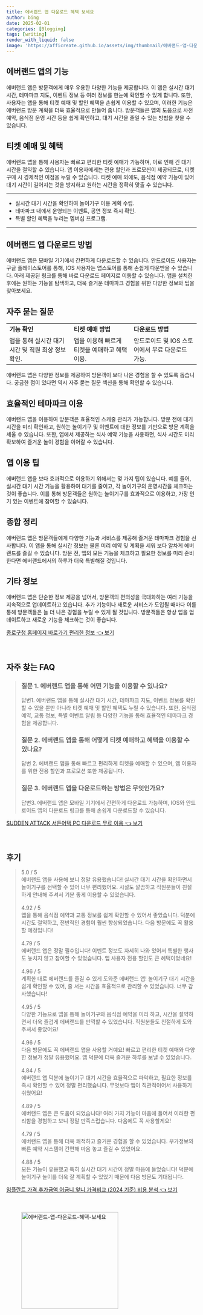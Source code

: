 ```yaml
---
title: 에버랜드 앱 다운로드 혜택 보세요
author: bing
date: 2025-02-01
categories: [Blogging]
tags: [writing]
render_with_liquid: false
image: 'https://afficreate.github.io/assets/img/thumbnail/에버랜드-앱-다운로드-혜택-보세요.webp'
---
```



<h2 id='에버랜드_앱의_기능'>에버랜드 앱의 기능</h2>

<p>에버랜드 앱은 방문객에게 매우 유용한 다양한 기능을 제공합니다. 이 앱은 실시간 대기 시간, 테마파크 지도, 이벤트 정보 등 여러 정보를 한눈에 확인할 수 있게 합니다. 또한, 사용자는 앱을 통해 티켓 예매 및 할인 혜택을 손쉽게 이용할 수 있으며, 이러한 기능은 에버랜드 방문 계획을 더욱 효율적으로 만들어 줍니다. 방문객들은 앱의 도움으로 사전 예약, 음식점 운영 시간 등을 쉽게 확인하고, 대기 시간을 줄일 수 있는 방법을 찾을 수 있습니다.</p>

<h2 id='티켓_예매_및_혜택'>티켓 예매 및 혜택</h2>

<p>에버랜드 앱을 통해 사용자는 빠르고 편리한 티켓 예매가 가능하며, 이로 인해 긴 대기 시간을 절약할 수 있습니다. 앱 이용자에게는 전용 할인과 프로모션이 제공되므로, 티켓 구매 시 경제적인 이점을 누릴 수 있습니다. 티켓 예매 외에도, 음식점 예약 기능이 있어 대기 시간이 길어지는 것을 방지하고 원하는 시간을 정확히 맞출 수 있습니다.</p>

<hr />

<ul>
    <li>실시간 대기 시간을 확인하여 놀이기구 이용 계획 수립.</li>
    <li>테마파크 내에서 운영되는 이벤트, 공연 정보 즉시 확인.</li>
    <li>특별 할인 혜택을 누리는 멤버십 프로그램.</li>
</ul>

<hr />

<h2 id='에버랜드_앱_다운로드_방법'>에버랜드 앱 다운로드 방법</h2>

<p>에버랜드 앱은 모바일 기기에서 간편하게 다운로드할 수 있습니다. 안드로이드 사용자는 구글 플레이스토어를 통해, IOS 사용자는 앱스토어를 통해 손쉽게 다운받을 수 있습니다. 아래 제공된 링크를 통해 바로 다운로드 페이지로 이동할 수 있습니다. 앱을 설치한 후에는 원하는 기능을 탐색하고, 더욱 즐거운 테마파크 경험을 위한 다양한 정보와 팁을 찾아보세요.</p>

<h2 id='자주_묻는_질문'>자주 묻는 질문</h2>

<table>
    <tr>
        <td><b>기능 확인</b></td>
        <td><b>티켓 예매 방법</b></td>
        <td><b>다운로드 방법</b></td>
    </tr>
    <tr>
        <td>앱을 통해 실시간 대기 시간 및 직원 최상 정보 확인.</td>
        <td>앱을 이용해 빠르게 티켓을 예매하고 혜택 이용.</td>
        <td>안드로이드 및 IOS 스토어에서 무료 다운로드 가능.</td>
    </tr>
</table>

<p>에버랜드 앱은 다양한 정보를 제공하여 방문객이 보다 나은 경험을 할 수 있도록 돕습니다. 궁금한 점이 있다면 역시 자주 묻는 질문 섹션을 통해 확인할 수 있습니다.</p>

<h2 id='효율적인_테마파크_이용'>효율적인 테마파크 이용</h2>

<p>에버랜드 앱을 이용하여 방문객은 효율적인 스케줄 관리가 가능합니다. 방문 전에 대기 시간을 미리 확인하고, 원하는 놀이기구 및 이벤트에 대한 정보를 기반으로 방문 계획을 세울 수 있습니다. 또한, 앱에서 제공하는 식사 예약 기능을 사용하면, 식사 시간도 미리 확보하여 즐거운 놀이 경험을 이어갈 수 있습니다.</p>

<h2 id='앱_이용_팁'>앱 이용 팁</h2>

<p>에버랜드 앱을 보다 효과적으로 이용하기 위해서는 몇 가지 팁이 있습니다. 예를 들어, 실시간 대기 시간 기능을 활용하여 대기를 줄이고, 각 놀이기구의 운영시간을 체크하는 것이 좋습니다. 이를 통해 방문객들은 원하는 놀이기구를 효과적으로 이용하고, 가장 인기 있는 이벤트에 참여할 수 있습니다.</p>

<h2 id='종합_정리'>종합 정리</h2>

<p>에버랜드 앱은 방문객들에게 다양한 기능과 서비스를 제공해 즐거운 테마파크 경험을 선사합니다. 이 앱을 통해 실시간 정보는 물론 미리 예약 및 계획을 세워 보다 알차게 에버랜드를 즐길 수 있습니다. 방문 전, 앱의 모든 기능을 체크하고 필요한 정보를 미리 준비한다면 에버랜드에서의 하루가 더욱 특별해질 것입니다.</p>

<h2 id='기타_정보'>기타 정보</h2>

<p>에버랜드 앱은 단순한 정보 제공을 넘어서, 방문객의 편의성을 극대화하는 여러 기능을 지속적으로 업데이트하고 있습니다. 추가 기능이나 새로운 서비스가 도입될 때마다 이를 통해 방문객들은 늘 더 나은 경험을 누릴 수 있게 될 것입니다. 방문객들은 항상 앱을 업데이트하고 새로운 기능을 체크하는 것이 좋습니다.</p>


<p><a class="click-button" title="종로구청 홈페이지 바로가기 편리한 정보" href="https://afficreate.github.io/posts/%EC%A2%85%EB%A1%9C%EA%B5%AC%EC%B2%AD-%ED%99%88%ED%8E%98%EC%9D%B4%EC%A7%80-%EB%B0%94%EB%A1%9C%EA%B0%80%EA%B8%B0-%ED%8E%B8%EB%A6%AC%ED%95%9C-%EC%A0%95%EB%B3%B4/" rel="dofollow">종로구청 홈페이지 바로가기 편리한 정보 👈 보기</a></p><br>
<h2 id='자주_찾는_FAQ'>자주 찾는 FAQ</h2>
<div itemscope="" itemtype="https://schema.org/FAQPage"> 
<blockquote> 
<div itemscope="" itemprop="mainEntity" itemtype="https://schema.org/Question"> 
<h3 itemprop="name">질문 1. 에버랜드 앱을 통해 어떤 기능을 이용할 수 있나요?</h3> 
<div itemscope="" itemprop="acceptedAnswer" itemtype="https://schema.org/Answer"> 
<span itemprop="text"> 
<p>답변1. 에버랜드 앱을 통해 실시간 대기 시간, 테마파크 지도, 이벤트 정보를 확인할 수 있을 뿐만 아니라 티켓 예매 및 할인 혜택도 누릴 수 있습니다. 또한, 음식점 예약, 교통 정보, 특별 이벤트 알림 등 다양한 기능을 통해 효율적인 테마파크 경험을 제공합니다.</p> 
</span> 
</div> 
</div> 
<div itemscope="" itemprop="mainEntity" itemtype="https://schema.org/Question"> 
<h3 itemprop="name">질문 2. 에버랜드 앱을 통해 어떻게 티켓 예매하고 혜택을 이용할 수 있나요?</h3> 
<div itemscope="" itemprop="acceptedAnswer" itemtype="https://schema.org/Answer"> 
<span itemprop="text"> 
<p>답변 2. 에버랜드 앱을 통해 빠르고 편리하게 티켓을 예매할 수 있으며, 앱 이용자를 위한 전용 할인과 프로모션 또한 제공됩니다.</p> 
</span> 
</div> 
</div> 
<div itemscope="" itemprop="mainEntity" itemtype="https://schema.org/Question"> 
<h3 itemprop="name">질문 3. 에버랜드 앱을 다운로드하는 방법은 무엇인가요?</h3> 
<div itemscope="" itemprop="acceptedAnswer" itemtype="https://schema.org/Answer"> 
<span itemprop="text"> 
<p>답변3. 에버랜드 앱은 모바일 기기에서 간편하게 다운로드 가능하며, IOS와 안드로이드 앱의 다운로드 링크를 통해 손쉽게 다운로드할 수 있습니다.</p> 
</span> 
</div> 
</div> 
</blockquote> 
</div>
<p><a class="click-button" title="SUDDEN ATTACK 서든어택 PC 다운로드 무료 이용" href="https://afficreate.github.io/posts/SUDDEN-ATTACK-%EC%84%9C%EB%93%A0%EC%96%B4%ED%83%9D-PC-%EB%8B%A4%EC%9A%B4%EB%A1%9C%EB%93%9C-%EB%AC%B4%EB%A3%8C-%EC%9D%B4%EC%9A%A9/" rel="dofollow">SUDDEN ATTACK 서든어택 PC 다운로드 무료 이용 👈 보기</a></p><br>
<h2 id='후기'>후기</h2>
<div itemscope itemtype="https://schema.org/Product">
  <blockquote>
  <div itemprop="review" itemscope itemtype="https://schema.org/Review">
      <div itemprop="reviewRating" itemscope itemtype="https://schema.org/Rating"> <span itemprop="ratingValue">5.0</span> / <span itemprop="bestRating">5</span> </div>
      <span itemprop="reviewBody">에버랜드 앱을 사용해 보니 정말 유용했습니다! 실시간 대기 시간을 확인하면서 놀이기구를 선택할 수 있어 너무 편리했어요. 시설도 깔끔하고 직원분들이 친절하게 안내해 주셔서 기분 좋게 이용할 수 있었습니다.</span>
  </div>
  <br>
  <div itemprop="review" itemscope itemtype="https://schema.org/Review">
      <div itemprop="reviewRating" itemscope itemtype="https://schema.org/Rating"> <span itemprop="ratingValue">4.92</span> / <span itemprop="bestRating">5</span> </div>
      <span itemprop="reviewBody">앱을 통해 음식점 예약과 교통 정보를 쉽게 확인할 수 있어서 좋았습니다. 덕분에 시간도 절약하고, 전반적인 경험이 훨씬 향상되었습니다. 다음 방문에도 꼭 활용할 예정입니다!</span>
  </div>
  <br>
  <div itemprop="review" itemscope itemtype="https://schema.org/Review">
      <div itemprop="reviewRating" itemscope itemtype="https://schema.org/Rating"> <span itemprop="ratingValue">4.79</span> / <span itemprop="bestRating">5</span> </div>
      <span itemprop="reviewBody">에버랜드 앱은 정말 필수입니다! 이벤트 정보도 자세히 나와 있어서 특별한 행사도 놓치지 않고 참여할 수 있었습니다. 앱 사용자 전용 할인도 큰 혜택이었네요!</span>
  </div>
  <br>
  <div itemprop="review" itemscope itemtype="https://schema.org/Review">
      <div itemprop="reviewRating" itemscope itemtype="https://schema.org/Rating"> <span itemprop="ratingValue">4.96</span> / <span itemprop="bestRating">5</span> </div>
      <span itemprop="reviewBody">계획한 대로 에버랜드를 즐길 수 있게 도와준 에버랜드 앱! 놀이기구 대기 시간을 쉽게 확인할 수 있어, 줄 서는 시간을 효율적으로 관리할 수 있었습니다. 너무 감사했습니다!</span>
  </div>
  <br>
  <div itemprop="review" itemscope itemtype="https://schema.org/Review">
      <div itemprop="reviewRating" itemscope itemtype="https://schema.org/Rating"> <span itemprop="ratingValue">4.95</span> / <span itemprop="bestRating">5</span> </div>
      <span itemprop="reviewBody">다양한 기능으로 앱을 통해 놀이기구와 음식점 예약을 미리 하고, 시간을 절약하면서 더욱 즐겁게 에버랜드를 만끽할 수 있었습니다. 직원분들도 친절하게 도와주셔서 좋았어요!</span>
  </div>
  <br>
  <div itemprop="review" itemscope itemtype="https://schema.org/Review">
      <div itemprop="reviewRating" itemscope itemtype="https://schema.org/Rating"> <span itemprop="ratingValue">4.96</span> / <span itemprop="bestRating">5</span> </div>
      <span itemprop="reviewBody">다음 방문에도 꼭 에버랜드 앱을 사용할 거예요! 빠르고 편리한 티켓 예매와 다양한 정보가 정말 유용했어요. 앱 덕분에 더욱 즐거운 하루를 보낼 수 있었습니다.</span>
  </div>
  <br>
  <div itemprop="review" itemscope itemtype="https://schema.org/Review">
      <div itemprop="reviewRating" itemscope itemtype="https://schema.org/Rating"> <span itemprop="ratingValue">4.84</span> / <span itemprop="bestRating">5</span> </div>
      <span itemprop="reviewBody">에버랜드 앱 덕분에 놀이기구 대기 시간을 효율적으로 파악하고, 필요한 정보를 즉시 확인할 수 있어 정말 편리했습니다. 무엇보다 앱이 직관적이어서 사용하기 쉬웠어요!</span>
  </div>
  <br>
  <div itemprop="review" itemscope itemtype="https://schema.org/Review">
      <div itemprop="reviewRating" itemscope itemtype="https://schema.org/Rating"> <span itemprop="ratingValue">4.89</span> / <span itemprop="bestRating">5</span> </div>
      <span itemprop="reviewBody">에버랜드 앱은 큰 도움이 되었습니다! 여러 가지 기능이 마음에 들어서 이러한 편리함을 경험하고 보니 정말 만족스럽습니다. 다음에도 꼭 사용할게요!</span>
  </div>
  <br>
  <div itemprop="review" itemscope itemtype="https://schema.org/Review">
      <div itemprop="reviewRating" itemscope itemtype="https://schema.org/Rating"> <span itemprop="ratingValue">4.79</span> / <span itemprop="bestRating">5</span> </div>
      <span itemprop="reviewBody">에버랜드 앱을 통해 더욱 쾌적하고 즐거운 경험을 할 수 있었습니다. 부가정보와 빠른 예약 시스템이 간편해 마음 놓고 즐길 수 있었어요.</span>
  </div>
  <br>
  <div itemprop="review" itemscope itemtype="https://schema.org/Review">
      <div itemprop="reviewRating" itemscope itemtype="https://schema.org/Rating"> <span itemprop="ratingValue">4.88</span> / <span itemprop="bestRating">5</span> </div>
      <span itemprop="reviewBody">모든 기능이 유용했고 특히 실시간 대기 시간이 정말 마음에 들었습니다! 덕분에 놀이기구 놀이를 더욱 잘 계획할 수 있었기 때문에 다음 방문도 기대됩니다.</span>
  </div>
  </blockquote>
</div>
<p><a class="click-button" title="임플란트 가격 추가금액 어금니 앞니 가격비교 (2024 기준) 비용 분석" href="https://afficreate.github.io/posts/%EC%9E%84%ED%94%8C%EB%9E%80%ED%8A%B8-%EA%B0%80%EA%B2%A9-%EC%B6%94%EA%B0%80%EA%B8%88%EC%95%A1-%EC%96%B4%EA%B8%88%EB%8B%88-%EC%95%9E%EB%8B%88-%EA%B0%80%EA%B2%A9%EB%B9%84%EA%B5%90-(2024-%EA%B8%B0%EC%A4%80)-%EB%B9%84%EC%9A%A9-%EB%B6%84%EC%84%9D/" rel="dofollow">임플란트 가격 추가금액 어금니 앞니 가격비교 (2024 기준) 비용 분석 👈 보기</a></p><br>
<figure class="image"><img src="https://afficreate.github.io/assets/img/thumbnail/에버랜드-앱-다운로드-혜택-보세요.webp" alt="에버랜드-앱-다운로드-혜택-보세요" width="256" height="256"></figure>